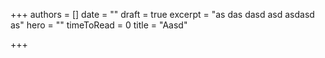 +++
authors = []
date = ""
draft = true
excerpt = "as das dasd asd asdasd as"
hero = ""
timeToRead = 0
title = "Aasd"

+++
